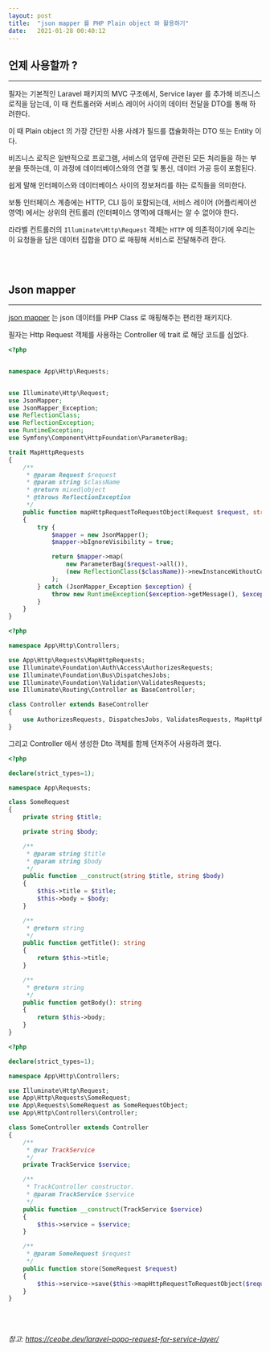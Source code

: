 ```yaml
---
layout: post
title:  "json mapper 를 PHP Plain object 와 활용하기"
date:   2021-01-28 00:40:12
---
```


## 언제 사용할까 ?

---

필자는 기본적인 Laravel 패키지의 MVC 구조에서, Service layer 를 추가해 비즈니스 로직을 담는데, 이 때 컨트롤러와 서비스 레이어 사이의 데이터 전달을 DTO를 통해 하려한다.

이 때 Plain object 의 가장 간단한 사용 사례가 필드를 캡슐화하는 DTO 또는 Entity 이다.

비즈니스 로직은 일반적으로 프로그램, 서비스의 업무에 관련된 모든 처리들을 하는 부분을 뜻하는데, 이 과정에 데이터베이스와의 연결 및 통신, 데이터 가공 등이 포함된다.

쉽게 말해 인터페이스와 데이터베이스 사이의 정보처리를 하는 로직들을 의미한다.

보통 인터페이스 계층에는 HTTP, CLI 등이 포함되는데, 서비스 레이어 (어플리케이션 영역) 에서는 상위의 컨트롤러 (인터페이스 영역)에 대해서는 알 수 없어야 한다.

라라벨 컨트롤러의 `Illuminate\Http\Request` 객체는 `HTTP` 에 의존적이기에 우리는 이 요청들을 담은 데이터 집합을 DTO 로 매핑해 서비스로 전달해주려 한다.

<br><br>

## Json mapper

---

[json mapper](https://github.com/cweiske/jsonmapper) 는 json 데이터를 PHP Class 로 매핑해주는 편리한 패키지다.

필자는 Http Request 객체를 사용하는 Controller 에 trait 로 해당 코드를 심었다.

```php
<?php


namespace App\Http\Requests;


use Illuminate\Http\Request;
use JsonMapper;
use JsonMapper_Exception;
use ReflectionClass;
use ReflectionException;
use RuntimeException;
use Symfony\Component\HttpFoundation\ParameterBag;

trait MapHttpRequests
{
    /**
     * @param Request $request
     * @param string $className
     * @return mixed|object
     * @throws ReflectionException
     */
    public function mapHttpRequestToRequestObject(Request $request, string $className)
    {
        try {
            $mapper = new JsonMapper();
            $mapper->bIgnoreVisibility = true;

            return $mapper->map(
                new ParameterBag($request->all()),
                (new ReflectionClass($className))->newInstanceWithoutConstructor()
            );
        } catch (JsonMapper_Exception $exception) {
            throw new RuntimeException($exception->getMessage(), $exception->getCode(), $exception);
        }
    }
}

```

```php
<?php

namespace App\Http\Controllers;

use App\Http\Requests\MapHttpRequests;
use Illuminate\Foundation\Auth\Access\AuthorizesRequests;
use Illuminate\Foundation\Bus\DispatchesJobs;
use Illuminate\Foundation\Validation\ValidatesRequests;
use Illuminate\Routing\Controller as BaseController;

class Controller extends BaseController
{
    use AuthorizesRequests, DispatchesJobs, ValidatesRequests, MapHttpRequests;
}

```

그리고 Controller 에서 생성한 Dto 객체를 함께 던져주어 사용하려 했다.

```php
<?php

declare(strict_types=1);

namespace App\Requests;

class SomeRequest
{
    private string $title;

    private string $body;

    /**
     * @param string $title
     * @param string $body
     */
    public function __construct(string $title, string $body)
    {
        $this->title = $title;
        $this->body = $body;
    }

    /**
     * @return string
     */
    public function getTitle(): string
    {
        return $this->title;
    }

    /**
     * @return string
     */
    public function getBody(): string
    {
        return $this->body;
    }
}


```

```php
<?php

declare(strict_types=1);

namespace App\Http\Controllers;

use Illuminate\Http\Request;
use App\Http\Requests\SomeRequest;
use App\Requests\SomeRequest as SomeRequestObject;
use App\Http\Controllers\Controller;

class SomeController extends Controller
{
    /**
     * @var TrackService
     */
    private TrackService $service;

    /**
     * TrackController constructor.
     * @param TrackService $service
     */
    public function __construct(TrackService $service)
    {
        $this->service = $service;
    }

    /**
     * @param SomeRequest $request
     */
    public function store(SomeRequest $request)
    {
        $this->service->save($this->mapHttpRequestToRequestObject($request, SomeRequestObject::class));
    }
}

```


<br><br>

_참고: https://ceobe.dev/laravel-popo-request-for-service-layer/_

<br><br><br>
